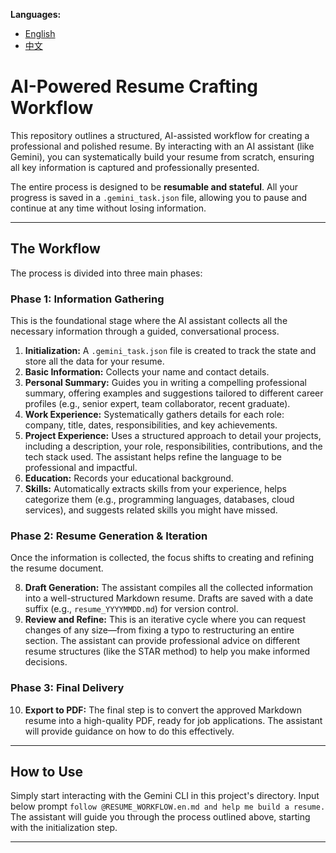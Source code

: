 
**Languages:**

*   [English](README.md)
*   [中文](README.zh.md)

# AI-Powered Resume Crafting Workflow

This repository outlines a structured, AI-assisted workflow for creating a professional and polished resume. By interacting with an AI assistant (like Gemini), you can systematically build your resume from scratch, ensuring all key information is captured and professionally presented.

The entire process is designed to be **resumable and stateful**. All your progress is saved in a `.gemini_task.json` file, allowing you to pause and continue at any time without losing information.

---

## The Workflow

The process is divided into three main phases:

### Phase 1: Information Gathering

This is the foundational stage where the AI assistant collects all the necessary information through a guided, conversational process.

1.  **Initialization:** A `.gemini_task.json` file is created to track the state and store all the data for your resume.
2.  **Basic Information:** Collects your name and contact details.
3.  **Personal Summary:** Guides you in writing a compelling professional summary, offering examples and suggestions tailored to different career profiles (e.g., senior expert, team collaborator, recent graduate).
4.  **Work Experience:** Systematically gathers details for each role: company, title, dates, responsibilities, and key achievements.
5.  **Project Experience:** Uses a structured approach to detail your projects, including a description, your role, responsibilities, contributions, and the tech stack used. The assistant helps refine the language to be professional and impactful.
6.  **Education:** Records your educational background.
7.  **Skills:** Automatically extracts skills from your experience, helps categorize them (e.g., programming languages, databases, cloud services), and suggests related skills you might have missed.

### Phase 2: Resume Generation & Iteration

Once the information is collected, the focus shifts to creating and refining the resume document.

8.  **Draft Generation:** The assistant compiles all the collected information into a well-structured Markdown resume. Drafts are saved with a date suffix (e.g., `resume_YYYYMMDD.md`) for version control.
9.  **Review and Refine:** This is an iterative cycle where you can request changes of any size—from fixing a typo to restructuring an entire section. The assistant can provide professional advice on different resume structures (like the STAR method) to help you make informed decisions.

### Phase 3: Final Delivery

10. **Export to PDF:** The final step is to convert the approved Markdown resume into a high-quality PDF, ready for job applications. The assistant will provide guidance on how to do this effectively.

---

## How to Use

Simply start interacting with the Gemini CLI in this project's directory. 
Input below prompt
`follow @RESUME_WORKFLOW.en.md and help me build a resume.`
The assistant will guide you through the process outlined above, starting with the initialization step.

---

